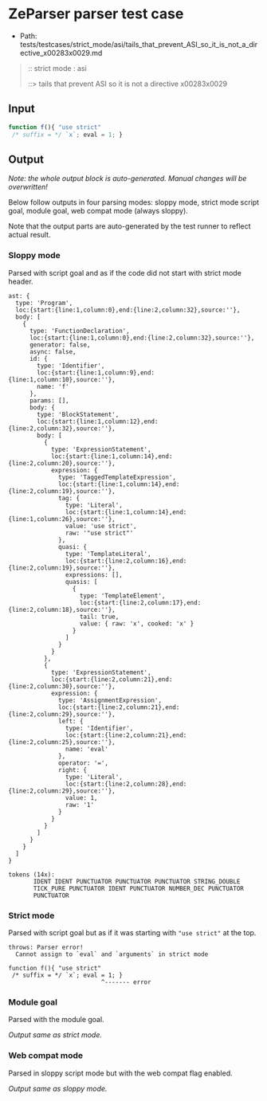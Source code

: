 # ZeParser parser test case

- Path: tests/testcases/strict_mode/asi/tails_that_prevent_ASI_so_it_is_not_a_directive_x00283x0029.md

> :: strict mode : asi
>
> ::> tails that prevent ASI so it is not a directive x00283x0029

## Input

`````js
function f(){ "use strict" 
 /* suffix = */ `x`; eval = 1; }
`````

## Output

_Note: the whole output block is auto-generated. Manual changes will be overwritten!_

Below follow outputs in four parsing modes: sloppy mode, strict mode script goal, module goal, web compat mode (always sloppy).

Note that the output parts are auto-generated by the test runner to reflect actual result.

### Sloppy mode

Parsed with script goal and as if the code did not start with strict mode header.

`````
ast: {
  type: 'Program',
  loc:{start:{line:1,column:0},end:{line:2,column:32},source:''},
  body: [
    {
      type: 'FunctionDeclaration',
      loc:{start:{line:1,column:0},end:{line:2,column:32},source:''},
      generator: false,
      async: false,
      id: {
        type: 'Identifier',
        loc:{start:{line:1,column:9},end:{line:1,column:10},source:''},
        name: 'f'
      },
      params: [],
      body: {
        type: 'BlockStatement',
        loc:{start:{line:1,column:12},end:{line:2,column:32},source:''},
        body: [
          {
            type: 'ExpressionStatement',
            loc:{start:{line:1,column:14},end:{line:2,column:20},source:''},
            expression: {
              type: 'TaggedTemplateExpression',
              loc:{start:{line:1,column:14},end:{line:2,column:19},source:''},
              tag: {
                type: 'Literal',
                loc:{start:{line:1,column:14},end:{line:1,column:26},source:''},
                value: 'use strict',
                raw: '"use strict"'
              },
              quasi: {
                type: 'TemplateLiteral',
                loc:{start:{line:2,column:16},end:{line:2,column:19},source:''},
                expressions: [],
                quasis: [
                  {
                    type: 'TemplateElement',
                    loc:{start:{line:2,column:17},end:{line:2,column:18},source:''},
                    tail: true,
                    value: { raw: 'x', cooked: 'x' }
                  }
                ]
              }
            }
          },
          {
            type: 'ExpressionStatement',
            loc:{start:{line:2,column:21},end:{line:2,column:30},source:''},
            expression: {
              type: 'AssignmentExpression',
              loc:{start:{line:2,column:21},end:{line:2,column:29},source:''},
              left: {
                type: 'Identifier',
                loc:{start:{line:2,column:21},end:{line:2,column:25},source:''},
                name: 'eval'
              },
              operator: '=',
              right: {
                type: 'Literal',
                loc:{start:{line:2,column:28},end:{line:2,column:29},source:''},
                value: 1,
                raw: '1'
              }
            }
          }
        ]
      }
    }
  ]
}

tokens (14x):
       IDENT IDENT PUNCTUATOR PUNCTUATOR PUNCTUATOR STRING_DOUBLE
       TICK_PURE PUNCTUATOR IDENT PUNCTUATOR NUMBER_DEC PUNCTUATOR
       PUNCTUATOR
`````

### Strict mode

Parsed with script goal but as if it was starting with `"use strict"` at the top.

`````
throws: Parser error!
  Cannot assign to `eval` and `arguments` in strict mode

function f(){ "use strict"
 /* suffix = */ `x`; eval = 1; }
                          ^------- error
`````


### Module goal

Parsed with the module goal.

_Output same as strict mode._

### Web compat mode

Parsed in sloppy script mode but with the web compat flag enabled.

_Output same as sloppy mode._
